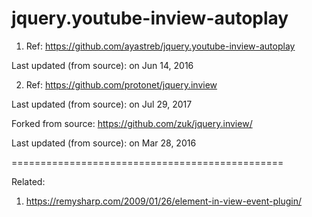 # jquery.youtube-inview-autoplay
1. Ref: https://github.com/ayastreb/jquery.youtube-inview-autoplay

Last updated (from source): on Jun 14, 2016

2. Ref: https://github.com/protonet/jquery.inview 

Last updated (from source): on Jul 29, 2017

Forked from source: https://github.com/zuk/jquery.inview/

Last updated (from source): on Mar 28, 2016

===============================================

Related:

1. https://remysharp.com/2009/01/26/element-in-view-event-plugin/
